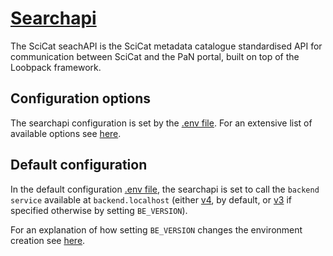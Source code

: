 # [Searchapi](https://github.com/SciCatProject/panosc-search-api)

The SciCat seachAPI is the SciCat metadata catalogue standardised API for communication between SciCat and the PaN portal, built on top of the Loobpack framework. 

## Configuration options

The searchapi configuration is set by the [.env file](./config/.env). For an extensive list of available options see [here](https://github.com/SciCatProject/panosc-search-api).

## Default configuration

In the default configuration [.env file](./config/.env), the searchapi is set to call the `backend service` available at `backend.localhost` (either [v4](../backendv4/), by default, or [v3](../backendv3/) if specified otherwise by setting `BE_VERSION`).

For an explanation of how setting `BE_VERSION` changes the environment creation see [here](./README.md#dependency-on-be_version).
